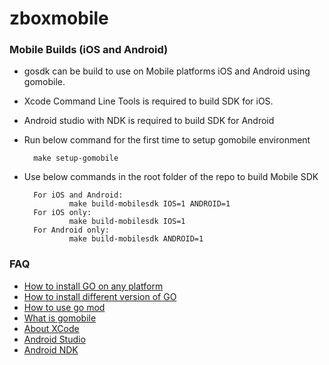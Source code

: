 # zboxmobile
### Mobile Builds (iOS and Android) ###
- gosdk can be build to use on Mobile platforms iOS and Android using gomobile.
- Xcode Command Line Tools is required to build SDK for iOS.
- Android studio with NDK is required to build SDK for Android
- Run below command for the first time to setup gomobile environment

        make setup-gomobile

- Use below commands in the root folder of the repo to build Mobile SDK

        For iOS and Android:
                make build-mobilesdk IOS=1 ANDROID=1
        For iOS only:
                make build-mobilesdk IOS=1
        For Android only:
                make build-mobilesdk ANDROID=1

### FAQ ###

- [How to install GO on any platform](https://golang.org/doc/install)
- [How to install different version of GO](https://golang.org/doc/install#extra_versions)
- [How to use go mod](https://blog.golang.org/using-go-modules)
- [What is gomobile](https://godoc.org/golang.org/x/mobile/cmd/gomobile)
- [About XCode](https://developer.apple.com/xcode/)
- [Android Studio](https://developer.android.com/studio)
- [Android NDK](https://developer.android.com/ndk/)